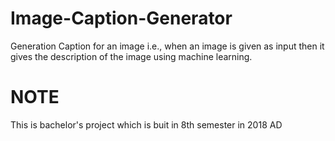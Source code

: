 # Image-Caption-Generator
Generation Caption for an image i.e., when an image is given as input then it gives the description of the image using machine learning.

# NOTE
This is bachelor's project which is buit in 8th semester in 2018 AD
